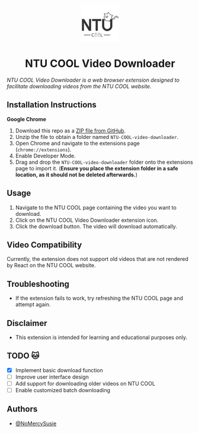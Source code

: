 <p align="center">
  <img src="/icons/icon128.png" width="100" height="100"/>
</p>

<h1 align="center">NTU COOL Video Downloader</h1>

*NTU COOL Video Downloader is a web browser extension designed to facilitate downloading videos from the NTU COOL website.*

## Installation Instructions
**Google Chrome**
1. Download this repo as a [ZIP file from GitHub](https://github.com/willychen0146/NTU-COOL-video-downloader.git).
2. Unzip the file to obtain a folder named `NTU-COOL-video-downloader`.
3. Open Chrome and navigate to the extensions page (`chrome://extensions`).
4. Enable Developer Mode.
5. Drag and drop the `NTU-COOL-video-downloader` folder onto the extensions page to import it. (**Ensure you place the extension folder in a safe location, as it should not be deleted afterwards.**)

## Usage
1. Navigate to the NTU COOL page containing the video you want to download.
2. Click on the NTU COOL Video Downloader extension icon.
3. Click the download button. The video will download automatically.

## Video Compatibility
Currently, the extension does not support old videos that are not rendered by React on the NTU COOL website.

## Troubleshooting
- If the extension fails to work, try refreshing the NTU COOL page and attempt again.

## Disclaimer
- This extension is intended for learning and educational purposes only.

## TODO 🐱
- [x] Implement basic download function
- [ ] Improve user interface design
- [ ] Add support for downloading older videos on NTU COOL
- [ ] Enable customized batch downloading

## Authors

- [@NoMercySusie](https://github.com/willychen0146)
